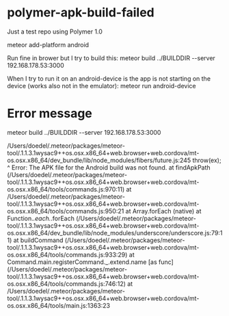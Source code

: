 # polymer-apk-build-failed

Just a test repo using Polymer 1.0

meteor add-platform android

Run fine in brower but I try to build this:
meteor build ../BUILDDIR --server 192.168.178.53:3000

When I try to run it on an android-device is the app is not starting on the device (works also not in the emulator):
meteor run android-device

# Error message
meteor build ../BUILDDIR --server 192.168.178.53:3000
                                              
/Users/doedel/.meteor/packages/meteor-tool/.1.1.3.1wysac9++os.osx.x86_64+web.browser+web.cordova/mt-os.osx.x86_64/dev_bundle/lib/node_modules/fibers/future.js:245
						throw(ex);
						      ^
Error: The APK file for the Android build was not found.
    at findApkPath (/Users/doedel/.meteor/packages/meteor-tool/.1.1.3.1wysac9++os.osx.x86_64+web.browser+web.cordova/mt-os.osx.x86_64/tools/commands.js:970:11)
    at /Users/doedel/.meteor/packages/meteor-tool/.1.1.3.1wysac9++os.osx.x86_64+web.browser+web.cordova/mt-os.osx.x86_64/tools/commands.js:950:21
    at Array.forEach (native)
    at Function._.each._.forEach (/Users/doedel/.meteor/packages/meteor-tool/.1.1.3.1wysac9++os.osx.x86_64+web.browser+web.cordova/mt-os.osx.x86_64/dev_bundle/lib/node_modules/underscore/underscore.js:79:11)
    at buildCommand (/Users/doedel/.meteor/packages/meteor-tool/.1.1.3.1wysac9++os.osx.x86_64+web.browser+web.cordova/mt-os.osx.x86_64/tools/commands.js:933:29)
    at Command.main.registerCommand._.extend.name [as func] (/Users/doedel/.meteor/packages/meteor-tool/.1.1.3.1wysac9++os.osx.x86_64+web.browser+web.cordova/mt-os.osx.x86_64/tools/commands.js:746:12)
    at /Users/doedel/.meteor/packages/meteor-tool/.1.1.3.1wysac9++os.osx.x86_64+web.browser+web.cordova/mt-os.osx.x86_64/tools/main.js:1363:23
